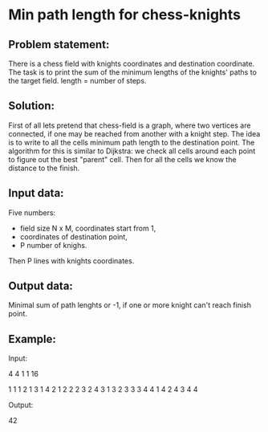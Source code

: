 # Min path length for chess-knights

Problem statement:
-------------------
There is a chess field with knights coordinates and destination coordinate. The task is to print 
the sum of the minimum lengths of the knights' paths to the target field. length = number of steps.

Solution:
----------

First of all lets pretend that chess-field is a graph, where two vertices are connected, if 
one may be reached from another with a knight step. The idea is to write to all the cells 
minimum path length to the destination point. 
The algorithm for this is similar to Dijkstra: we check all cells around each point to figure out the
best "parent" cell. Then for all the cells we know the distance to the finish.

Input data:
-----------
Five numbers:
- field size N x M, coordinates start from 1,
- coordinates of destination point, 
- P number of knighs.

Then P lines with knights coordinates.

Output data:
-----------
Minimal sum of path lenghts or -1, if one or more knight can't reach finish point.

Example:
---------

Input:

4 4 1 1 16

1 1
1 2
1 3
1 4
2 1
2 2
2 3
2 4
3 1
3 2
3 3
3 4
4 1
4 2
4 3
4 4

Output:

42
